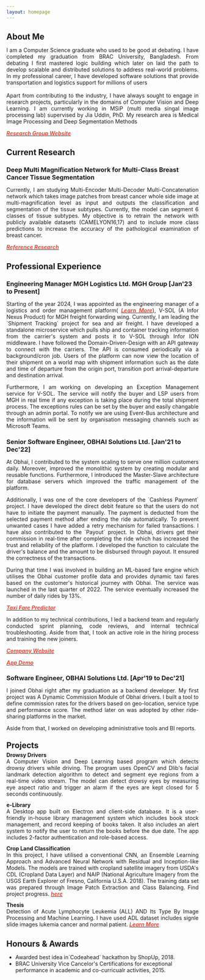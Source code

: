 ```yaml
---
layout: homepage
---
```

<h2 class="h2-color" style="margin-bottom:4px;"> About Me</h2>
<p class="par-color" style="text-align: justify">I am a Computer Science graduate who used to be good at debating. I have completed my graduation from BRAC University, Bangladesh. From debating I first mastered logic building which later on laid the path to develop scalable and distributed solutions to address real-world problems. In my professional career, I have developed software solutions that provide transportation and logistics support for millions of users
<br><br>
Apart from contributing to the industry, I have always sought to engage in research projects, particularly in the domains of Computer Vision and Deep Learning. I am currently working in MSiP (multi media singal image processing lab) supervised by Jia Uddin, PhD. My research area is Medical Image Processing and Deep Segmentation Methods

<p class="par-color" style="text-align: justify">
 <strong><a href="https://sites.google.com/view/drjiauddin/research-areas?authuser=0"><i style="color:#e74d3c">Research Group Website</i></a></strong></p>

 </p>

<!-- <h2 class="h2-color" style="margin-bottom:4px"> Research Interests </h2> -->

<!-- <ul>
  <li class="par-color">Software Engineering</li>
  <li class="par-color">Human Computer Interaction</li>
  <li class="par-color">High Performance Computing</li>
</ul> -->


<h2 class="h2-color" style="margin-bottom:4px"> Current Research </h2>
<h3 class="h2-color" style="margin-bottom:3px"> Deep Multi Magnification Network for Multi-Class Breast Cancer Tissue Segmentation</h3>
<p class="par-color" style="text-align: justify">Currently, I am studying Multi-Encoder Multi-Decoder Multi-Concatenation network which takes image patches from  breast cancer whole side image at multi-magnification level as input and outputs the classification and segmentation of the tissue subtypes. Currently, the model can segment 6 classes of tissue subtypes. My objective is to retrain the network with publicly available datasets (CAMELYON16,17) and to include more class predictions to increase the accuracy of the pathological examination of breast cancer.</p>

<p class="par-color" style="text-align: justify">
 <strong><a href="https://doi.org/10.1016/j.compmedimag.2021.101866"><i style="color:#e74d3c">Reference Research</i></a></strong></p>


<h2 class="h2-color"  style="margin-bottom:8px">Professional Experience</h2>
<h3 class="h2-color" style="margin-bottom:8px">Engineering Manager MGH Logistics Ltd. MGH Group [Jan'23 to Present]</h3>
<p class="par-color" style="margin-bottom:8px; text-align: justify;">Starting of the year 2024, I was appointed as the engineering manager of a logistics and order management platform( <strong><a href="https://drive.google.com/file/d/1nhzC6554nGKg1rjZufO3UVJvUGfPqoj9/view?usp=sharing"><i style="color:#e74d3c">Learn More</i></a></strong>), V-SOL (A Infor Nexus Product) for MGH freight forwarding wing. Currently, I am leading the `Shipment Tracking` project for sea and air freight. I have developed a standalone microservice which pulls ship and container tracking information from the carrier's system and posts it to V-SOL through Infor ION middleware. I have followed the Domain-Driven-Design with an API gateway to connect with the carriers. The API is consumed periodically via a background/cron job. Users of the platform can now view the location of their shipment on a world map with shipment information such as the date and time of departure from the origin port, transition port arrival-departure and destination arrival. </p>

<p class="par-color" style="margin-bottom:22px; text-align: justify;">
Furthermore, I am working on developing an Exception Management service for V-SOL. The service will notify the buyer and LSP users from MGH in real time if any exception is taking place during the total shipment process. The exceptions rules can be set by the buyer and easily changable through an admin portal. To notify we are using Event-Bus architecture and the information will be sent by organisation messaging channels such as Microsoft Teams.</p>



<h3 class="h2-color" style="margin-bottom:8px">Senior Software Engineer, OBHAI Solutions Ltd. [Jan'21 to Dec'22]</h3>
<p class="par-color" style="margin-bottom:8px; text-align: justify;">At Obhai, I contributed to the system scaling to serve one million customers daily. Moreover, improved the monolithic system by creating modular and reusable functions. Furthermore, I introduced the Master-Slave architecture for database servers which improved the traffic management of the platform.</p>

<p class="par-color" style="margin-bottom:8px; text-align: justify;">
Additionally, I was one of the core developers of the `Cashless Payment` project. I have developed the direct debit feature so that the users do not have to initiate the payment manually. The payment is deducted from the selected payment method after ending the ride automatically. To prevent unwanted cases I have added a retry mechanism for failed transactions. I have also contributed to the `Payout` project. In Obhai, drivers get their commission in real-time after completing the ride which has increased the trust and reliability of the platform. I developed the function to calculate the driver's balance and the amount to be disbursed through payout. It ensured the correctness of the transactions.</p>

<p class="par-color" style="margin-bottom:8px; text-align: justify;">
During that time I was involved in building an ML-based fare engine which utilises the Obhai customer profile data and provides dynamic taxi fares based on the customer's historical journey with Obhai. The service was launched in the last quarter of 2022. The service eventually increased the number of daily rides by 13%.  
<p class="par-color" style="margin-bottom:8px; text-align: justify;">
<strong><a href="https://big-ball-477.notion.site/Real-Time-Fare-Prediction-Model-186a0571a31b4fd8993b049f04704356?pvs=4"><i style="color:#e74d3c">Taxi Fare Predictor</i></a></strong></p>

<p class="par-color" style="margin-bottom:8px; text-align: justify;">
In addition to my technical contributions, I led a backend team and regularly conducted sprint planning, code reviews, and internal technical troubleshooting. Aside from that, I took an active role in the hiring process and training the new joiners.</p> 

<p class="par-color" style="margin-bottom:8px; text-align: justify;">
<strong><a href="http://www.obhai.com"><i style="color:#e74d3c">Company Website  </i></a></strong> </p>
<p class="par-color" style="margin-bottom:8px; text-align: justify;">
<strong><a href="https://drive.google.com/file/d/16vC21IPxDQdZeD3h-70zP2Ezbx2d23h4/view?usp=drive_link"><i style="color:#e74d3c">App Demo</i></a></strong></p>



<h3 class="h2-color"  style="margin-bottom:8px;">Software Engineer, OBHAI Solutions Ltd. [Apr'19 to Dec'21]</h3> 
<p class="par-color" style="margin-bottom:8px; text-align: justify;">I joined Obhai right after my graduation as a backend developer. My first project was A Dynamic Commission Module of Obhai drivers. I built a tool to define commission rates for the drivers based on geo-location, service type and performance score. The method later on was adopted by other ride-sharing platforms in the market.</p>
<p class="par-color" style="margin-bottom:8px; text-align: justify;">
Aside from that, I worked on developing administrative tools and BI reports.</p>

<!-- ## News

- **[Feb 2020]** Our paper about incremental learning is accepted to [CVPR 2020](http://cvpr2020.thecvf.com/).
- **[Feb 2020]** We will host the [ACM Multimedia Asia 2020](https://mmasia2020.org/) conference in Singapore!
- **[Sep 2019]** Our paper about few-shot learning is accepted to [NeurIPS 2019](https://nips.cc/Conferences/2019).
- **[Mar 2019]** Our paper about few-shot learning is accepted to [CVPR 2019](http://cvpr2019.thecvf.com/). -->




<!-- <h2 class="h2-color">Selected Projects</h2> -->
<!-- Projects -->
<h2 class="h2-color" style="margin-top:24px; margin-bottom:4px">Projects</h2>



<h4 class="h2-color" style="margin : 0">Drowsy Drivers</h4>
<p class="par-color" style="margin-top: 0; margin-bottom:12px; text-align: justify;">A Computer Vision and Deep Learning based program which detects drowsy drivers while driving. The program uses OpenCV and Dlib's facial landmark detection algorithm to detect and segment eye regions from a real-time video stream. The model can detect drowsy eyes by measuring eye aspect ratio and trigger an alarm if the eyes are kept closed for 5 seconds continuously.</p>


<h4 class="h2-color" style="margin : 0">e-Library</h4>
<p class="par-color" style="margin-top: 0; text-align: justify; margin-bottom:12px;">A Desktop app built on Electron and client-side database. It is a user-friendly in-house library management system which includes book stock management, and record keeping of books taken. It also includes an alert system to notify the user to return the books before the due date. The app includes 2-factor authentication and role-based access.</p>


<h4 class="h2-color" style="margin : 0">Crop Land Classification</h4>
<p class="par-color" style="margin-top: 0; margin-bottom:12px; text-align: justify;">In this project, I have utilised a conventional CNN, an Ensemble Learning Approach and Advanced Neural Network with Residual and Inception-like Models. The models are trained with cropland satellite imagery from USDA's CDL (Cropland Data Layer) and NAIP (National Agriculture Imagery from the USGS Earth Explorer of Fresno, California U.S.A. 2018). The training data set was prepared through Image Patch Extraction and Class Balancing. Find project progress. <strong><a href="./assets/pdf/Crop_classification.pdf"><i style="color:#e74d3c">here</i></a></strong></p>

<h4 class="h2-color" style="margin : 0">Thesis</h4>
<p class="par-color" style="margin-top: 0; text-align: justify;">Detection of Acute Lymphocyte Leukemia (ALL) AND Its Type By Image Processing and Machine Learning. I have used ADL dataset includes signle slide images lukemia cancer and normal patient. <strong><a href="./assets/pdf/Thesis_Fall_18.pdf"><i style="color:#e74d3c"> Learn More</i></a></strong></p>


<h2 class="h2-color" style="margin-bottom:4px">Honours & Awards</h2>
  <ul>
    <li class="par-color">Awarded best idea in`Codeahead` hackathon by ShopUp, 2018.</li>
    <li class="par-color">BRAC University Vice Cancelor's Certifications for exceptional performance in academic and co-curricualr activities, 2015.</li>
  </ul>
<!-- ## Selected Talks

- **Learning to Self-Train for Semi-Supervised Few-Shot Classification**
  <br>
  NeurIPS Official Meetups
  <br>
  Beijing, China, December 2019 [[Slides](https://people.mpi-inf.mpg.de/~yaliu/files/learning-to-self-train-slides.pdf)]

- **Multi-Class Incremental Learning**
  <br>
  School of Computer Science and Engineering, Nanyang Technological University
  <br>
  Singapore, July 2019 [[Slides](https://people.mpi-inf.mpg.de/~yaliu/files/multi-class-incremental-learning.pdf)]

- **Meta-Transfer Learning for Few-Shot Learning**
  <br>
  School of Computing, National University of Singapore
  <br>
  Singapore, April 2019 [[Slides](https://people.mpi-inf.mpg.de/~yaliu/files/meta-transfer-learning-slides.pdf)]

## Services

- Co-organizer: [ACM MM Asia 2020](https://mmasia2020.org/).
- Conference Reviewers: [NeurIPS 2020](https://neurips.cc/Conferences/2020), and [CVPR 2020](http://cvpr2020.thecvf.com/).
- Journal Reviewers: [T-PAMI](https://ieeexplore.ieee.org/xpl/RecentIssue.jsp?punumber=34), and [IJCV](https://www.springer.com/journal/11263). -->


<!-- <h2 class="h2-color" style="margin-bottom:4px">Test Scores</h2>
<ul>
  <li class="par-color"><strong>GRE(312)</strong> Quant: 165 | Verbal: 147 | AWA: 3.5</li>
  <li class="par-color"><strong> IELTS(7.5)</strong>Listening: 8 | Reading: 8 | Speaking: 7 | Writing: 7</li>
</ul> -->
